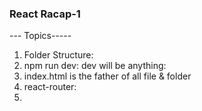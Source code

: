 ### React Racap-1
--- Topics-----
1. Folder Structure: 
2. npm run dev: dev will be anything: 
3. index.html is the father of all file & folder
4. react-router: 
5. 